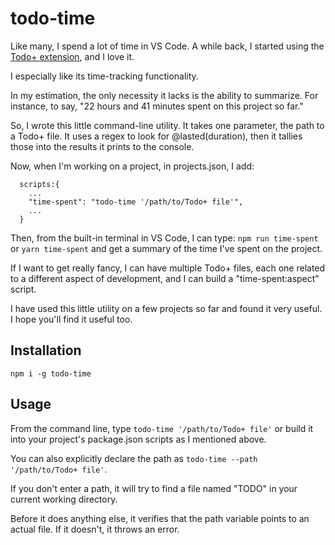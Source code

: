 # todo-time

Like many, I spend a lot of time in VS Code. 
A while back, I started using the [Todo+ extension](https://github.com/fabiospampinato/vscode-todo-plus), and I love it.

I especially like its time-tracking functionality.

In my estimation, the only necessity it lacks is the ability to summarize. For instance, to say, "22 hours and 41 minutes spent on this project so far."

So, I wrote this little command-line utility. It takes one parameter, the path to a Todo+ file. It uses a regex to look for @lasted(duration), then it tallies those into the results it prints to the console.

Now, when I'm working on a project, in projects.json, I add:

```
  scripts:{
    ...
    "time-spent": "todo-time '/path/to/Todo+ file'",
    ...
  }
```

Then, from the built-in terminal in VS Code, I can type: `npm run time-spent` or `yarn time-spent` and get a summary of the time I've spent on the project.

If I want to get really fancy, I can have multiple Todo+ files, each one related to a different aspect of development, and I can build a "time-spent:aspect" script.

I have used this little utility on a few projects so far and found it very useful. I hope you'll find it useful too.

## Installation
`npm i -g todo-time`

## Usage
From the command line, type `todo-time '/path/to/Todo+ file'` or build it into your project's package.json scripts as I mentioned above.

You can also explicitly declare the path as `todo-time --path '/path/to/Todo+ file'`.

If you don't enter a path, it will try to find a file named "TODO" in your current working directory.

Before it does anything else, it verifies that the path variable points to an actual file. If it doesn't, it throws an error.
